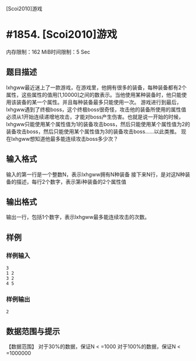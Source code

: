 [Scoi2010]游戏


# #1854. [Scoi2010]游戏


内存限制：162 MiB时间限制：5 Sec

## 题目描述

lxhgww最近迷上了一款游戏，在游戏里，他拥有很多的装备，每种装备都有2个属性，这些属性的值用[1,10000]之间的数表示。当他使用某种装备时，他只能使用该装备的某一个属性。并且每种装备最多只能使用一次。
游戏进行到最后，lxhgww遇到了终极boss，这个终极boss很奇怪，攻击他的装备所使用的属性值必须从1开始连续递增地攻击，才能对boss产生伤害。也就是说一开始的时候，lxhgww只能使用某个属性值为1的装备攻击boss，然后只能使用某个属性值为2的装备攻击boss，然后只能使用某个属性值为3的装备攻击boss……以此类推。
现在lxhgww想知道他最多能连续攻击boss多少次？

## 输入格式

输入的第一行是一个整数N，表示lxhgww拥有N种装备
接下来N行，是对这N种装备的描述，每行2个数字，表示第i种装备的2个属性值

## 输出格式

输出一行，包括1个数字，表示lxhgww最多能连续攻击的次数。

## 样例

### 样例输入

    
    3
    1 2
    3 2
    4 5
    
    

### 样例输出

    
    2
    
    

## 数据范围与提示

【数据范围】
    对于30%的数据，保证N < =1000
    对于100%的数据，保证N < =1000000
